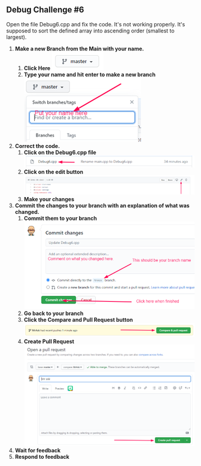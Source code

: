 ## Debug Challenge #6

Open the file Debug6.cpp and fix the code. It's not working properly. 
It's supposed to sort the defined array into ascending order (smallest to largest).

1. **Make a new Branch from the Main with your name.**
    1. **Click Here**
    ![1](Screenshot1.png)
    1. **Type your name and hit enter to make a new branch**  
    ![2](Screenshot2.png)
1. **Correct the code.**
    1. **Click on the Debug6.cpp file**  
    ![3](Screensho3.png)
    1. **Click on the edit button**  
    ![4](Screenshot4.png)
    1. **Make your changes**
1. **Commit the changes to your branch with an explanation of what was changed.**
    1. **Commit them to your branch**  
    ![5](Screenshot5.png)
    1. **Go back to your branch**  
    1. **Click the Compare and Pull Request button**  
    ![6](Screenshot6.png)
    1. **Create Pull Request**
    ![7](Screenshot7.png)
1. **Wait for feedback**  
1. **Respond to feedback**
